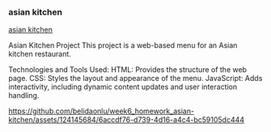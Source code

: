 ### asian kitchen
[asian kitchen]([(https://github.com/Nuronlu/week6_homework_asian-kitchen)])

Asian Kitchen Project
This project is a web-based menu for an Asian kitchen restaurant.

Technologies and Tools Used:
HTML: Provides the structure of the web page.
CSS: Styles the layout and appearance of the menu.
JavaScript: Adds interactivity, including dynamic content updates and user interaction handling.

https://github.com/belidaonlu/week6_homework_asian-kitchen/assets/124145684/6accdf76-d739-4d16-a4c4-bc59105dc444

